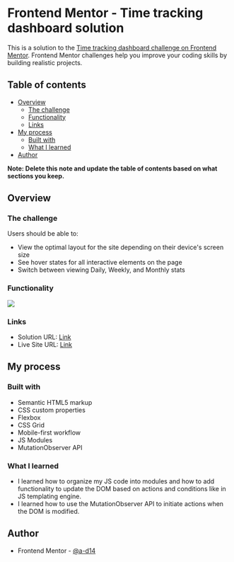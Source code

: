 # Frontend Mentor - Time tracking dashboard solution

This is a solution to the [Time tracking dashboard challenge on Frontend Mentor](https://www.frontendmentor.io/challenges/time-tracking-dashboard-UIQ7167Jw). Frontend Mentor challenges help you improve your coding skills by building realistic projects. 

## Table of contents

- [Overview](#overview)
  - [The challenge](#the-challenge)
  - [Functionality](#Functionality)
  - [Links](#links)
- [My process](#my-process)
  - [Built with](#built-with)
  - [What I learned](#what-i-learned)
- [Author](#author)

**Note: Delete this note and update the table of contents based on what sections you keep.**

## Overview

### The challenge

Users should be able to:

- View the optimal layout for the site depending on their device's screen size
- See hover states for all interactive elements on the page
- Switch between viewing Daily, Weekly, and Monthly stats

### Functionality

![](functionality.gif)

### Links

- Solution URL: [Link](https://github.com/a-d14/time-tracking-dashboard-frontend-mentor)
- Live Site URL: [Link](https://a-d14.github.io/time-tracking-dashboard-frontend-mentor)

## My process

### Built with

- Semantic HTML5 markup
- CSS custom properties
- Flexbox
- CSS Grid
- Mobile-first workflow
- JS Modules
- MutationObserver API

### What I learned
- I learned how to organize my JS code into modules and how to add functionality to update the DOM based on actions and conditions like in JS templating engine.
- I learned how to use the MutationObserver API to initiate actions when the DOM is modified.

## Author
- Frontend Mentor - [@a-d14](https://www.frontendmentor.io/profile/a-d14)
